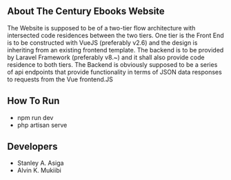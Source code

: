 

## About The Century Ebooks Website

The Website is supposed to be of a two-tier flow architecture with intersected code residences between the two tiers. One tier is the Front End is to be constructed with VueJS (preferably v2.6) and the design is inheriting from an existing frontend template. The backend is to be provided by Laravel Framework (preferably v8.~) and it shall also provide code residence to both tiers. The Backend is obviously supposed to be a series of api endpoints that provide functionality in terms of JSON data responses to requests from the Vue frontend.JS


## How To Run

- npm run dev
- php artisan serve

## Developers

- Stanley A. Asiga
- Alvin K. Mukiibi